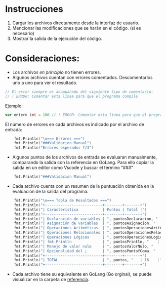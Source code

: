 # Instrucciones

1. Cargar los archivos directamente desde la interfaz de usuario.
2. Mencionar las modificaciones que se harán en el código. (si es necesario)
3. Mostrar la salida de la ejecución del código.

# Consideraciones:

- Los archivos _en principio_ no tienen errores.
- Algunos archivos cuentan con errores comentados. Descomentarlos uno a uno para ver el resultado.

```go
// El error siempre es acompañado del siguiente tipo de comentario:
// ! ERROR: Comentar esta línea para que el programa compile
```

Ejemplo:

```go
var entero int = 100 // ! ERROR: Comentar esta línea para que el programa compile
```

El número de errores en cada archivos es indicado por el archivo de entrada:

```go
	fmt.Println("\n=== Errores ===")
	fmt.Println("###Validacion Manual")
	fmt.Println("Errores esperados ?/3")
```

- Algunos puntos de los archivos de entrada se evaluaran manualmente, comparando la salida con la referencia en GoLang. Para ello copiar la salida en un editor como Vscode y buscar el término "###"

```go
   	fmt.Println("###Validacion Manual")
```

- Cada archivo cuenta con un resumen de la puntuación obtenida en la evaluación de la salida del programa.

```go
    fmt.Println("\n=== Tabla de Resultados ===")
	fmt.Println("+--------------------------+--------+-------+")
	fmt.Println("| Característica           | Puntos | Total |")
	fmt.Println("+--------------------------+--------+-------+")
	fmt.Println("| Declaración de variables | ", puntosDeclaracion, "    | 2     |")
	fmt.Println("| Asignación de variables  | ", puntosAsignacion, "    | 2     |")
	fmt.Println("| Operaciones Aritméticas  | ", puntosOperacionesAritmeticas, "    | 2     |")
	fmt.Println("| Operaciones Relacionales | ", puntosOperacionesRelacionales, "    | 2     |")
	fmt.Println("| Operaciones Lógicas      | ", puntosOperacionesLogicas, "    | 2     |")
	fmt.Println("| fmt.Println              | ", puntosPrintln, "    | 2     |")
	fmt.Println("| Manejo de valor nulo     | ", puntosValorNulo, "    | 2     |")
	fmt.Println("| Opcionalidad del ;       | ", puntosPuntoYComa, "    | 2     |")
	fmt.Println("+--------------------------+--------+-------+")
	fmt.Println("| TOTAL                    | ", puntos, "   | 16    |")
	fmt.Println("+--------------------------+--------+-------+")
```

- Cada archivo tiene su equivalente en GoLang (Go orginal), se puede visualizar en la carpeta de [referencia](./ref/).
